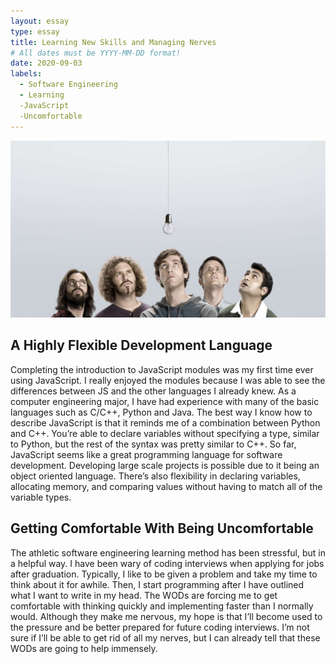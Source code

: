 ```yaml
---
layout: essay
type: essay
title: Learning New Skills and Managing Nerves
# All dates must be YYYY-MM-DD format!
date: 2020-09-03
labels:
  - Software Engineering
  - Learning
  -JavaScript
  -Uncomfortable
---
```


<img class="ui medium left floated image" src="../images/silicon.jpeg">



## A Highly Flexible Development Language

Completing the introduction to JavaScript modules was my first time ever using JavaScript. I really enjoyed the modules because I was able to see the differences between JS and the other languages I already knew. As a computer engineering major, I have had experience with many of the basic languages such as C/C++, Python and Java. The best way I know how to describe JavaScript is that it reminds me of a combination between Python and C++. You’re able to declare variables without specifying a type, similar to Python, but the rest of the syntax was pretty similar to C++. So far, JavaScript seems like a great programming language for software development. Developing large scale projects is possible due to it being an object oriented language. There’s also flexibility in declaring variables, allocating memory, and comparing values without having to match all of the variable types. 


## Getting Comfortable With Being Uncomfortable

The athletic software engineering learning method has been stressful, but in a helpful way. I have been wary of coding interviews when applying for jobs after graduation. Typically, I like to be given a problem and take my time to think about it for awhile. Then, I start programming after I have outlined what I want to write in my head. The WODs are forcing me to get comfortable with thinking quickly and implementing faster than I normally would. Although they make me nervous, my hope is that I’ll become used to the pressure and be better prepared for future coding interviews. I’m not sure if I’ll be able to get rid of all my nerves, but I can already tell that these WODs are going to help immensely.
